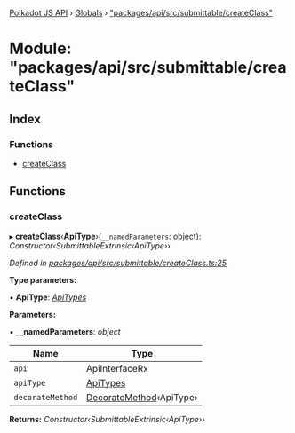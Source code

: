 [Polkadot JS API](../README.md) › [Globals](../globals.md) › ["packages/api/src/submittable/createClass"](_packages_api_src_submittable_createclass_.md)

# Module: "packages/api/src/submittable/createClass"

## Index

### Functions

* [createClass](_packages_api_src_submittable_createclass_.md#createclass)

## Functions

###  createClass

▸ **createClass**‹**ApiType**›(`__namedParameters`: object): *Constructor‹SubmittableExtrinsic‹ApiType››*

*Defined in [packages/api/src/submittable/createClass.ts:25](https://github.com/polkadot-js/api/blob/172143f2e/packages/api/src/submittable/createClass.ts#L25)*

**Type parameters:**

▪ **ApiType**: *[ApiTypes](_packages_api_src_types_base_.md#apitypes)*

**Parameters:**

▪ **__namedParameters**: *object*

Name | Type |
------ | ------ |
`api` | ApiInterfaceRx |
`apiType` | [ApiTypes](_packages_api_src_types_base_.md#apitypes) |
`decorateMethod` | [DecorateMethod](_packages_api_src_types_base_.md#decoratemethod)‹ApiType› |

**Returns:** *Constructor‹SubmittableExtrinsic‹ApiType››*
